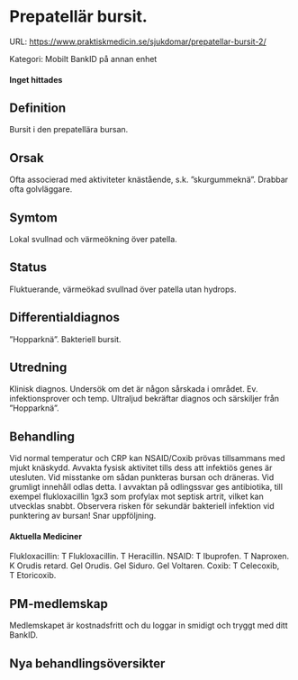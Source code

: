 # Prepatellär bursit.

URL: https://www.praktiskmedicin.se/sjukdomar/prepatellar-bursit-2/



Kategori: Mobilt BankID på annan enhet

#### Inget hittades

## Definition

Bursit i den prepatellära bursan.

## Orsak

Ofta associerad med aktiviteter knästående, s.k. ”skurgummeknä”. Drabbar ofta golvläggare.

## Symtom

Lokal svullnad och värmeökning över patella.

## Status

Fluktuerande, värmeökad svullnad över patella utan hydrops.

## Differentialdiagnos

”Hopparknä”. Bakteriell bursit.

## Utredning

Klinisk diagnos. Undersök om det är någon sårskada i området. Ev. infektionsprover och temp. Ultraljud bekräftar diagnos och särskiljer från ”Hopparknä”.

## Behandling

Vid normal temperatur och CRP kan NSAID/Coxib prövas tillsammans med mjukt knäskydd. Avvakta fysisk aktivitet tills dess att infektiös genes är utesluten. Vid misstanke om sådan punkteras bursan och dräneras. Vid grumligt innehåll odlas detta. I avvaktan på odlingssvar ges antibiotika, till exempel flukloxacillin 1gx3 som profylax mot septisk artrit, vilket kan utvecklas snabbt. Observera risken för sekundär bakteriell infektion vid punktering av bursan! Snar uppföljning.

#### Aktuella Mediciner

Flukloxacillin: T Flukloxacillin. T Heracillin.
NSAID: T Ibuprofen. T Naproxen. K Orudis retard. Gel Orudis. Gel Siduro. Gel Voltaren.
Coxib: T Celecoxib, T Etoricoxib.

## PM-medlemskap

Medlemskapet är kostnadsfritt och du loggar in smidigt och tryggt med ditt BankID.

## Nya behandlingsöversikter

